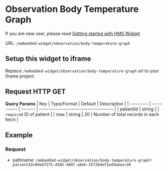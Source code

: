 # Observation Body Temperature Graph

If you are new user, please read [Getting started with HMS Widget](/embedded-widget?widget=get-started)


URL: `/embedded-widget/observation/body-temperature-graph`

## Setup this widget to iframe
Replace `/embedded-widget/observation/body-temperature-graph` url to your iframe project.

## Request HTTP GET
**Query Params**
| Key       | Type/Format | Default | Description                           |
| --------- | ----------- | ------- | ------------------------------------- |
| patientId | string      |         | `required` ID of patient              |
| max       | string      | 20      | Number of total records in each fetch |

## Example

### Request
 - pathname: `/embedded-widget/observation/body-temperature-graph?patientId=0debf275-d585-4897-a8eb-25726def1ed5&max=20` 

